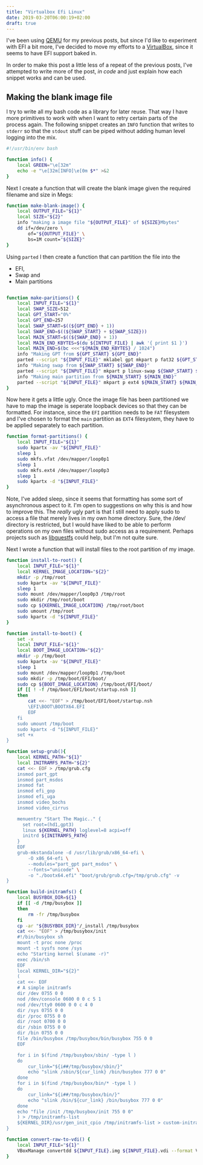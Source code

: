 ```yaml
---
title: "Virtualbox Efi Linux"
date: 2019-03-20T06:00:19+02:00
draft: true
---
```


I've been using [QEMU](https://www.qemu.org/) for my previous posts, but since I'd like to experiment with EFI a bit more, I've decided to move my efforts to a [VirtualBox](https://www.virtualbox.org/), since it seems to have EFI support baked in.

In order to make this post a little less of a repeat of the previous posts, I've attempted to write more of the post, *in code* and just explain how each snippet works and can be used.

## Making the blank image file

I try to write all my bash code as a library for later reuse. That way I have more primitives to work with when I want to retry certain parts of the process again. The following snippet creates an `INFO` function that writes to `stderr` so that the `stdout` stuff can be piped without adding human level logging into the mix.

```bash
#!/usr/bin/env bash

function info() {
	local GREEN="\e[32m"
	echo -e "\e[32m[INFO]\e[0m $*" >&2
}
```

Next I create a function that will create the blank image given the required filename and size in Megs:

```bash
function make-blank-image() {
	local OUTPUT_FILE="${1}"
	local SIZE="${2}"
	info "making a image file "${OUTPUT_FILE}" of ${SIZE}Mbytes"
	dd if=/dev/zero \
		of="${OUTPUT_FILE}" \
		bs=1M count="${SIZE}"
}
```

Using `parted` I then create a function that can partition the file into the 
- EFI,
- Swap and
- Main partitions

```bash

function make-paritions() {
	local INPUT_FILE="${1}"
	local SWAP_SIZE=512
	local GPT_START="0%"
	local GPT_END=257
	local SWAP_START=$((${GPT_END} + 1))
	local SWAP_END=$((${SWAP_START} + ${SWAP_SIZE}))
	local MAIN_START=$((${SWAP_END} + 1))
	local MAIN_END_KBYTES=$(du ${INTPUT_FILE} | awk '{ print $1 }') 
	local MAIN_END=$(bc <<<"${MAIN_END_KBYTES} / 1024")
	info "Making GPT from ${GPT_START} ${GPT_END}"
	parted --script "${INPUT_FILE}" mklabel gpt mkpart p fat32 ${GPT_START} ${GPT_END} set 1 boot on
	info "Making swap from ${SWAP_START} ${SWAP_END}"
	parted --script "${INPUT_FILE}" mkpart p linux-swap ${SWAP_START} ${SWAP_END}
	info "Making main partition from ${MAIN_START} ${MAIN_END}"
	parted --script "${INPUT_FILE}" mkpart p ext4 ${MAIN_START} ${MAIN_END}
}
```

Now here it gets a little ugly. Once the image file has been partitioned we have to map the image is seperate loopback devices so that they can be formatted. For instance, since the `EFI` partition needs to be `FAT` filesystem and I've chosen to format the `main` partition as `EXT4` filesystem, they have to be applied separately to each partition.

```bash
function format-partitions() {
	local INPUT_FILE="${1}"
	sudo kpartx -av "${INPUT_FILE}"
	sleep 1
	sudo mkfs.vfat /dev/mapper/loop0p1
	sleep 1
	sudo mkfs.ext4 /dev/mapper/loop0p3
	sleep 1
	sudo kpartx -d "${INPUT_FILE}"
}
```
Note, I've added sleep, since it seems that formatting has some sort of asynchronous aspect to it. I'm open to suggestions on why this is and how to improve this. The *really* ugly part is that I still need to apply sudo to access a file that merely lives in my own home directory. Sure, the /dev/ directory is restricted, but I would have liked to be able to perform operations on my own files without sudo access as a requirement. Perhaps projects such as [libguestfs](http://libguestfs.org/) could help, but I'm not quite sure.

Next I wrote a function that will install files to the root partition of my image.

```bash
function install-to-root() {
	local INPUT_FILE="${1}"
	local KERNEL_IMAGE_LOCATION="${2}"
	mkdir -p /tmp/root
	sudo kpartx -av "${INPUT_FILE}"
	sleep 1
	sudo mount /dev/mapper/loop0p3 /tmp/root
	sudo mkdir /tmp/root/boot
	sudo cp ${KERNEL_IMAGE_LOCATION} /tmp/root/boot
	sudo umount /tmp/root
	sudo kpartx -d "${INPUT_FILE}"
}
```

```bash
function install-to-boot() {
	set -x
	local INPUT_FILE="${1}"
	local BOOT_IMAGE_LOCATION="${2}"
	mkdir -p /tmp/boot
	sudo kpartx -av "${INPUT_FILE}"
	sleep 1
	sudo mount /dev/mapper/loop0p1 /tmp/boot
	sudo mkdir -p /tmp/boot/EFI/boot/
	sudo cp ${BOOT_IMAGE_LOCATION} /tmp/boot/EFI/boot/
	if [[ ! -f /tmp/boot/EFI/boot/startup.nsh ]]
	then
		cat <<- "EOF" > /tmp/boot/EFI/boot/startup.nsh
		\EFI\BOOT\BOOTX64.EFI
		EOF
	fi
	sudo umount /tmp/boot
	sudo kpartx -d "${INPUT_FILE}"
	set +x
}
```

```bash
function setup-grub(){
	local KERNEL_PATH="${1}"
	local INITRAMFS_PATH="${2}"
	cat <<- EOF > /tmp/grub.cfg
	insmod part_gpt
	insmod part_msdos
	insmod fat
	insmod efi_gop
	insmod efi_uga
	insmod video_bochs
	insmod video_cirrus

	menuentry "Start The Magic.." {
	  set root=(hd1,gpt3)
	  linux ${KERNEL_PATH} loglevel=8 acpi=off
	  initrd ${INITRAMFS_PATH}
	}
	EOF
	grub-mkstandalone -d /usr/lib/grub/x86_64-efi \
		-O x86_64-efi \
		--modules="part_gpt part_msdos" \
		--fonts="unicode" \
		-o "./bootx64.efi" "boot/grub/grub.cfg=/tmp/grub.cfg" -v
}
```

```bash
function build-initramfs() {
	local BUSYBOX_DIR=${1}
	if [[ -d /tmp/busybox ]]
	then
		rm -fr /tmp/busybox
	fi
	cp -ar "${BUSYBOX_DIR}"/_install /tmp/busybox
	cat <<- "EOF" > /tmp/busybox/init
	#!/bin/busybox sh
	mount -t proc none /proc
	mount -t sysfs none /sys
	echo "Starting kernel $(uname -r)"
	exec /bin/sh
	EOF
	local KERNEL_DIR="${2}"
	(
	cat <<- EOF
	# A simple initramfs
	dir /dev 0755 0 0
	nod /dev/console 0600 0 0 c 5 1
	nod /dev/tty0 0600 0 0 c 4 0
	dir /sys 0755 0 0
	dir /proc 0755 0 0
	dir /root 0700 0 0
	dir /sbin 0755 0 0
	dir /bin 0755 0 0
	file /bin/busybox /tmp/busybox/bin/busybox 755 0 0
	EOF

	for i in $(find /tmp/busybox/sbin/ -type l )
	do 
		cur_link="${i##/tmp/busybox/sbin/}"
		echo "slink /sbin/${cur_link} /bin/busybox 777 0 0"
	done
	for i in $(find /tmp/busybox/bin/* -type l )
	do
		cur_link="${i##/tmp/busybox/bin/}"
		echo "slink /bin/${cur_link} /bin/busybox 777 0 0"
	done
	echo "file /init /tmp/busybox/init 755 0 0"
	) > /tmp/initramfs-list
	${KERNEL_DIR}/usr/gen_init_cpio /tmp/initramfs-list > custom-initramfs.cpio.gz
}
```

```bash
function convert-raw-to-vdi() {
    local INPUT_FILE="${1}"
    VBoxManage convertdd ${INPUT_FILE}.img ${INPUT_FILE}.vdi --format VDI
}
```
